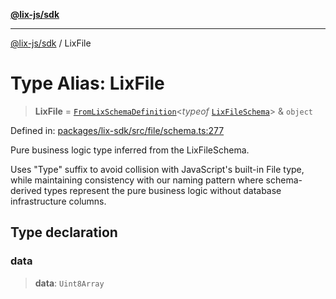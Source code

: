 [**@lix-js/sdk**](../README.md)

***

[@lix-js/sdk](../README.md) / LixFile

# Type Alias: LixFile

> **LixFile** = [`FromLixSchemaDefinition`](FromLixSchemaDefinition.md)\<*typeof* [`LixFileSchema`](../variables/LixFileSchema.md)\> & `object`

Defined in: [packages/lix-sdk/src/file/schema.ts:277](https://github.com/opral/monorepo/blob/affb4c9a3f726a3aa66c498084ff5c7f09d2d503/packages/lix-sdk/src/file/schema.ts#L277)

Pure business logic type inferred from the LixFileSchema.

Uses "Type" suffix to avoid collision with JavaScript's built-in File type,
while maintaining consistency with our naming pattern where schema-derived
types represent the pure business logic without database infrastructure columns.

## Type declaration

### data

> **data**: `Uint8Array`
